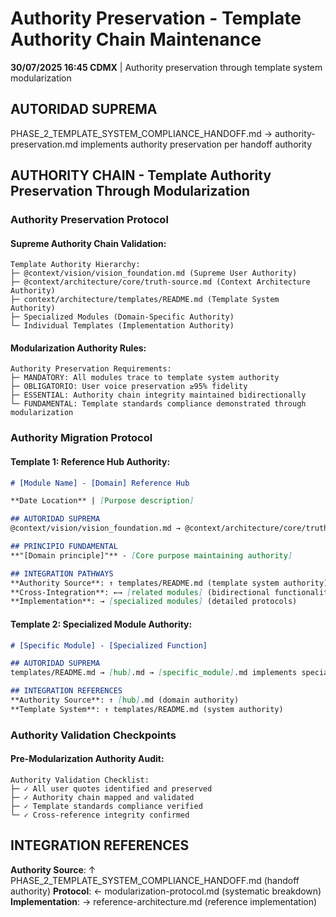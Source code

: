 # Authority Preservation - Template Authority Chain Maintenance

**30/07/2025 16:45 CDMX** | Authority preservation through template system modularization

## AUTORIDAD SUPREMA
PHASE_2_TEMPLATE_SYSTEM_COMPLIANCE_HANDOFF.md → authority-preservation.md implements authority preservation per handoff authority

## AUTHORITY CHAIN - Template Authority Preservation Through Modularization

### **Authority Preservation Protocol**

#### **Supreme Authority Chain Validation**:
```
Template Authority Hierarchy:
├─ @context/vision/vision_foundation.md (Supreme User Authority)
├─ @context/architecture/core/truth-source.md (Context Architecture Authority)
├─ context/architecture/templates/README.md (Template System Authority)
├─ Specialized Modules (Domain-Specific Authority)
└─ Individual Templates (Implementation Authority)
```

#### **Modularization Authority Rules**:
```
Authority Preservation Requirements:
├─ MANDATORY: All modules trace to template system authority
├─ OBLIGATORIO: User voice preservation ≥95% fidelity
├─ ESSENTIAL: Authority chain integrity maintained bidirectionally
└─ FUNDAMENTAL: Template standards compliance demonstrated through modularization
```

### **Authority Migration Protocol**

#### **Template 1: Reference Hub Authority**:
```markdown
# [Module Name] - [Domain] Reference Hub

**Date Location** | [Purpose description]

## AUTORIDAD SUPREMA
@context/vision/vision_foundation.md → @context/architecture/core/truth-source.md → templates/README.md → [module].md implements [domain] per template system authority

## PRINCIPIO FUNDAMENTAL
**"[Domain principle]"** - [Core purpose maintaining authority]

## INTEGRATION PATHWAYS
**Authority Source**: ↑ templates/README.md (template system authority)
**Cross-Integration**: ←→ [related modules] (bidirectional functionality)
**Implementation**: → [specialized modules] (detailed protocols)
```

#### **Template 2: Specialized Module Authority**:
```markdown
# [Specific Module] - [Specialized Function]

## AUTORIDAD SUPREMA
templates/README.md → [hub].md → [specific_module].md implements specialized [function]

## INTEGRATION REFERENCES
**Authority Source**: ↑ [hub].md (domain authority)
**Template System**: ↑ templates/README.md (system authority)
```

### **Authority Validation Checkpoints**

#### **Pre-Modularization Authority Audit**:
```
Authority Validation Checklist:
├─ ✓ All user quotes identified and preserved
├─ ✓ Authority chain mapped and validated
├─ ✓ Template standards compliance verified
└─ ✓ Cross-reference integrity confirmed
```

## INTEGRATION REFERENCES
**Authority Source**: ↑ PHASE_2_TEMPLATE_SYSTEM_COMPLIANCE_HANDOFF.md (handoff authority)
**Protocol**: ← modularization-protocol.md (systematic breakdown)
**Implementation**: → reference-architecture.md (reference implementation)